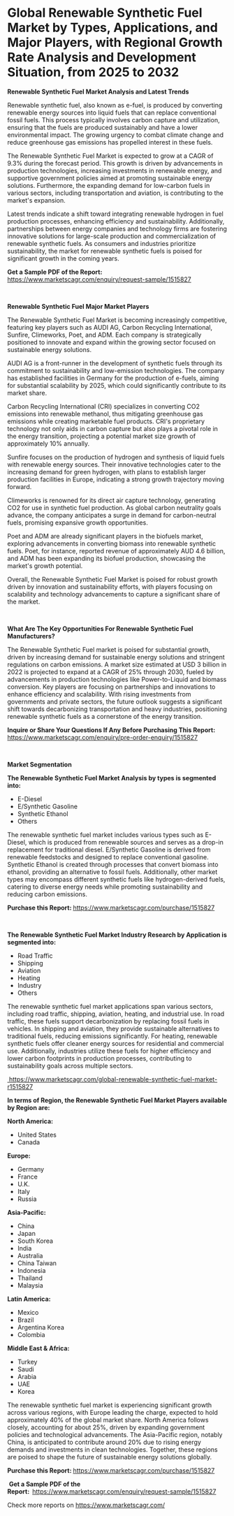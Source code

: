<p><h1>Global Renewable Synthetic Fuel Market by Types, Applications, and Major Players, with Regional Growth Rate Analysis and Development Situation, from 2025 to 2032</h1></p><p><strong>Renewable Synthetic Fuel Market Analysis and Latest Trends</strong></p>
<p><p>Renewable synthetic fuel, also known as e-fuel, is produced by converting renewable energy sources into liquid fuels that can replace conventional fossil fuels. This process typically involves carbon capture and utilization, ensuring that the fuels are produced sustainably and have a lower environmental impact. The growing urgency to combat climate change and reduce greenhouse gas emissions has propelled interest in these fuels. </p><p>The Renewable Synthetic Fuel Market is expected to grow at a CAGR of 9.3% during the forecast period. This growth is driven by advancements in production technologies, increasing investments in renewable energy, and supportive government policies aimed at promoting sustainable energy solutions. Furthermore, the expanding demand for low-carbon fuels in various sectors, including transportation and aviation, is contributing to the market's expansion. </p><p>Latest trends indicate a shift toward integrating renewable hydrogen in fuel production processes, enhancing efficiency and sustainability. Additionally, partnerships between energy companies and technology firms are fostering innovative solutions for large-scale production and commercialization of renewable synthetic fuels. As consumers and industries prioritize sustainability, the market for renewable synthetic fuels is poised for significant growth in the coming years.</p></p>
<p><strong>Get a Sample PDF of the Report:&nbsp;</strong> <a href="https://www.marketscagr.com/enquiry/request-sample/1515827?utm_campaign=1126&utm_medium=2&utm_source=Github&utm_content=ia&utm_term=18012025&utm_id=renewable-synthetic-fuel">https://www.marketscagr.com/enquiry/request-sample/1515827</a></p>
<p>&nbsp;</p>
<p><strong>Renewable Synthetic Fuel Major Market Players</strong></p>
<p><p>The Renewable Synthetic Fuel Market is becoming increasingly competitive, featuring key players such as AUDI AG, Carbon Recycling International, Sunfire, Climeworks, Poet, and ADM. Each company is strategically positioned to innovate and expand within the growing sector focused on sustainable energy solutions.</p><p>AUDI AG is a front-runner in the development of synthetic fuels through its commitment to sustainability and low-emission technologies. The company has established facilities in Germany for the production of e-fuels, aiming for substantial scalability by 2025, which could significantly contribute to its market share.</p><p>Carbon Recycling International (CRI) specializes in converting CO2 emissions into renewable methanol, thus mitigating greenhouse gas emissions while creating marketable fuel products. CRI's proprietary technology not only aids in carbon capture but also plays a pivotal role in the energy transition, projecting a potential market size growth of approximately 10% annually.</p><p>Sunfire focuses on the production of hydrogen and synthesis of liquid fuels with renewable energy sources. Their innovative technologies cater to the increasing demand for green hydrogen, with plans to establish larger production facilities in Europe, indicating a strong growth trajectory moving forward.</p><p>Climeworks is renowned for its direct air capture technology, generating CO2 for use in synthetic fuel production. As global carbon neutrality goals advance, the company anticipates a surge in demand for carbon-neutral fuels, promising expansive growth opportunities.</p><p>Poet and ADM are already significant players in the biofuels market, exploring advancements in converting biomass into renewable synthetic fuels. Poet, for instance, reported revenue of approximately AUD 4.6 billion, and ADM has been expanding its biofuel production, showcasing the market's growth potential.</p><p>Overall, the Renewable Synthetic Fuel Market is poised for robust growth driven by innovation and sustainability efforts, with players focusing on scalability and technology advancements to capture a significant share of the market.</p></p>
<p>&nbsp;</p>
<p><strong>What Are The Key Opportunities For Renewable Synthetic Fuel Manufacturers?</strong></p>
<p><p>The Renewable Synthetic Fuel market is poised for substantial growth, driven by increasing demand for sustainable energy solutions and stringent regulations on carbon emissions. A market size estimated at USD 3 billion in 2022 is projected to expand at a CAGR of 25% through 2030, fueled by advancements in production technologies like Power-to-Liquid and biomass conversion. Key players are focusing on partnerships and innovations to enhance efficiency and scalability. With rising investments from governments and private sectors, the future outlook suggests a significant shift towards decarbonizing transportation and heavy industries, positioning renewable synthetic fuels as a cornerstone of the energy transition.</p></p>
<p><strong>Inquire or Share Your Questions If Any Before Purchasing This Report:</strong> <a href="https://www.marketscagr.com/enquiry/pre-order-enquiry/1515827?utm_campaign=1126&utm_medium=2&utm_source=Github&utm_content=ia&utm_term=18012025&utm_id=renewable-synthetic-fuel">https://www.marketscagr.com/enquiry/pre-order-enquiry/1515827</a></p>
<p>&nbsp;</p>
<p><strong>Market Segmentation</strong></p>
<p><strong>The Renewable Synthetic Fuel Market Analysis by types is segmented into:</strong></p>
<p><ul><li>E-Diesel</li><li>E/Synthetic Gasoline</li><li>Synthetic Ethanol</li><li>Others</li></ul></p>
<p><p>The renewable synthetic fuel market includes various types such as E-Diesel, which is produced from renewable sources and serves as a drop-in replacement for traditional diesel. E/Synthetic Gasoline is derived from renewable feedstocks and designed to replace conventional gasoline. Synthetic Ethanol is created through processes that convert biomass into ethanol, providing an alternative to fossil fuels. Additionally, other market types may encompass different synthetic fuels like hydrogen-derived fuels, catering to diverse energy needs while promoting sustainability and reducing carbon emissions.</p></p>
<p><strong>Purchase this Report:&nbsp;</strong><a href="https://www.marketscagr.com/purchase/1515827?utm_campaign=1126&utm_medium=2&utm_source=Github&utm_content=ia&utm_term=18012025&utm_id=renewable-synthetic-fuel">https://www.marketscagr.com/purchase/1515827</a></p>
<p>&nbsp;</p>
<p><strong>The Renewable Synthetic Fuel Market Industry Research by Application is segmented into:</strong></p>
<p><ul><li>Road Traffic</li><li>Shipping</li><li>Aviation</li><li>Heating</li><li>Industry</li><li>Others</li></ul></p>
<p><p>The renewable synthetic fuel market applications span various sectors, including road traffic, shipping, aviation, heating, and industrial use. In road traffic, these fuels support decarbonization by replacing fossil fuels in vehicles. In shipping and aviation, they provide sustainable alternatives to traditional fuels, reducing emissions significantly. For heating, renewable synthetic fuels offer cleaner energy sources for residential and commercial use. Additionally, industries utilize these fuels for higher efficiency and lower carbon footprints in production processes, contributing to sustainability goals across multiple sectors.</p></p>
<p><a href="https://www.marketscagr.com/global-renewable-synthetic-fuel-market-r1515827?utm_campaign=1126&utm_medium=2&utm_source=Github&utm_content=ia&utm_term=18012025&utm_id=renewable-synthetic-fuel">&nbsp;https://www.marketscagr.com/global-renewable-synthetic-fuel-market-r1515827</a></p>
<p><strong>In terms of Region, the Renewable Synthetic Fuel Market Players available by Region are:</strong></p>
<p>
    <p> <strong> North America: </strong>
        <ul>
            <li>United States</li>
            <li>Canada</li>
        </ul>
        </p> 
    <p> <strong> Europe: </strong>
        <ul>
            <li>Germany</li>
            <li>France</li>
            <li>U.K.</li>
            <li>Italy</li>
            <li>Russia</li>
        </ul>
        </p> 
    <p> <strong> Asia-Pacific: </strong>
        <ul>
            <li>China</li>
            <li>Japan</li>
            <li>South Korea</li>
            <li>India</li>
            <li>Australia</li>
            <li>China Taiwan</li>
            <li>Indonesia</li>
            <li>Thailand</li>
            <li>Malaysia</li>
        </ul>
        </p> 
    <p> <strong> Latin America: </strong>
        <ul>
            <li>Mexico</li>
            <li>Brazil</li>
            <li>Argentina Korea</li>
            <li>Colombia</li>
        </ul>
        </p> 
    <p> <strong> Middle East & Africa: </strong>
        <ul>
            <li>Turkey</li>
            <li>Saudi</li>
            <li>Arabia</li>
            <li>UAE</li>
            <li>Korea</li>
        </ul>
    </p>
    </p>
<p><p>The renewable synthetic fuel market is experiencing significant growth across various regions, with Europe leading the charge, expected to hold approximately 40% of the global market share. North America follows closely, accounting for about 25%, driven by expanding government policies and technological advancements. The Asia-Pacific region, notably China, is anticipated to contribute around 20% due to rising energy demands and investments in clean technologies. Together, these regions are poised to shape the future of sustainable energy solutions globally.</p></p>
<p><strong>Purchase this Report: </strong><a href="https://www.marketscagr.com/purchase/1515827?utm_campaign=1126&utm_medium=2&utm_source=Github&utm_content=ia&utm_term=18012025&utm_id=renewable-synthetic-fuel">https://www.marketscagr.com/purchase/1515827</a></p>
<p>&nbsp;<strong>Get a Sample PDF of the Report:&nbsp;&nbsp;</strong><a href="https://www.marketscagr.com/enquiry/request-sample/1515827?utm_campaign=1126&utm_medium=2&utm_source=Github&utm_content=ia&utm_term=18012025&utm_id=renewable-synthetic-fuel">https://www.marketscagr.com/enquiry/request-sample/1515827</a></p>
<p><strong></strong></p>
<p>Check more reports on <a href="https://www.marketscagr.com/?utm_campaign=1126&utm_medium=2&utm_source=Github&utm_content=ia&utm_term=18012025&utm_id=renewable-synthetic-fuel">https://www.marketscagr.com/</a></p>